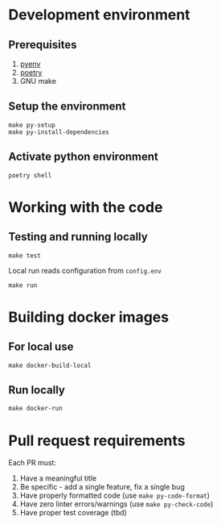 # Development environment
## Prerequisites
1. [pyenv](https://github.com/pyenv/pyenv)
2. [poetry](https://python-poetry.org/)
3. GNU make

## Setup the environment
```
make py-setup
make py-install-dependencies
```

## Activate python environment
```
poetry shell
```

# Working with the code
## Testing and running locally
```
make test
```

Local run reads configuration from `config.env`

```
make run
```

# Building docker images
## For local use
```
make docker-build-local
```
## Run locally
```
make docker-run
```

# Pull request requirements
Each PR must:
1. Have a meaningful title
2. Be specific - add a single feature, fix a single bug
3. Have properly formatted code (use `make py-code-format`)
4. Have zero linter errors/warnings (use `make py-check-code`)
5. Have proper test coverage (tbd)